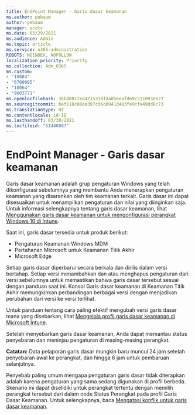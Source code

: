 ```yaml
---
title: EndPoint Manager - Garis dasar keamanan
ms.author: pebaum
author: pebaum
manager: scotv
ms.date: 03/29/2021
ms.audience: Admin
ms.topic: article
ms.service: o365-administration
ROBOTS: NOINDEX, NOFOLLOW
localization_priority: Priority
ms.collection: Adm_O365
ms.custom:
- "10084"
- "6700005"
- "10064"
- "9003771"
ms.openlocfilehash: 36b480c7ed4715338fda056eafd69c511093e627
ms.sourcegitcommit: bef118c00aa397cd6d8941d403fe9cfa49dd8c73
ms.translationtype: HT
ms.contentlocale: id-ID
ms.lasthandoff: 03/30/2021
ms.locfileid: "51440887"
---
```

# <a name="endpoint-manager---security-baselines"></a>EndPoint Manager - Garis dasar keamanan

Garis dasar keamanan adalah grup pengaturan Windows yang telah dikonfigurasi sebelumnya yang membantu Anda menerapkan pengaturan keamanan yang disarankan oleh tim keamanan terkait. Garis dasar ini dapat disesuaikan untuk menampilkan pengaturan dan nilai yang diinginkan saja. Untuk informasi selengkapnya tentang garis dasar keamanan, lihat [Menggunakan garis dasar keamanan untuk mengonfigurasi perangkat Windows 10 di Intune](https://docs.microsoft.com/mem/intune/protect/security-baselines).

Saat ini, garis dasar tersedia untuk produk berikut:

- Pengaturan Keamanan Windows MDM
- Pertahanan Microsoft untuk Keamanan Titik Akhir
- Microsoft Edge

Setiap garis dasar diperbarui secara berkala dan dirilis dalam versi bertahap. Setiap versi menambahkan dan atau menghapus pengaturan dari versi sebelumnya untuk memastikan bahwa garis dasar tersebut sesuai dengan panduan saat ini. Konsol Garis dasar keamanan di Keamanan Titik Akhir memungkinkan perbandingan berbagai versi dengan menjadikan perubahan dari versi ke versi terlihat.

Untuk panduan tentang cara paling efektif mengubah versi garis dasar mana yang disebarkan, lihat [Mengelola profil garis dasar keamanan di Microsoft Intune](https://docs.microsoft.com/mem/intune/protect/security-baselines-configure).

Setelah menyebarkan garis dasar keamanan, Anda dapat memantau status penyebaran dan meninjau pengaturan di masing-masing perangkat.

**Catatan:** Data pelaporan garis dasar mungkin baru muncul 24 jam setelah penyebaran awal ke perangkat, dan hingga 6 jam untuk pembaruan selanjutnya. 

Penyebab paling umum mengapa pengaturan garis dasar tidak diterapkan adalah karena pengaturan yang sama sedang digunakan di profil berbeda. Skenario ini dapat diselidiki untuk perangkat tertentu dengan memilih perangkat tersebut dari dalam node Status Perangkat pada profil Garis Dasar Keamanan. Untuk selengkapnya, baca [Mengatasi konflik untuk garis dasar keamanan](https://docs.microsoft.com/mem/intune/protect/security-baselines-monitor#resolve-conflicts-for-security-baselines).